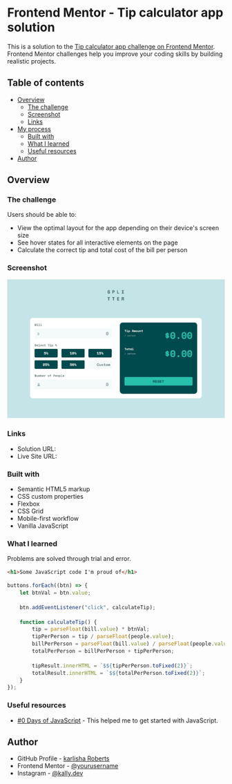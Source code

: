 # Frontend Mentor - Tip calculator app solution

This is a solution to the [Tip calculator app challenge on Frontend Mentor](https://www.frontendmentor.io/challenges/tip-calculator-app-ugJNGbJUX). Frontend Mentor challenges help you improve your coding skills by building realistic projects.

## Table of contents

- [Overview](#overview)
  - [The challenge](#the-challenge)
  - [Screenshot](#screenshot)
  - [Links](#links)
- [My process](#my-process)
  - [Built with](#built-with)
  - [What I learned](#what-i-learned)
  - [Useful resources](#useful-resources)
- [Author](#author)

## Overview

### The challenge

Users should be able to:

- View the optimal layout for the app depending on their device's screen size
- See hover states for all interactive elements on the page
- Calculate the correct tip and total cost of the bill per person

### Screenshot

![](./images/Screenshot.jpg)

### Links

- Solution URL: [](https://github.com/al-latte/tip-calulator-app-frontend-mentor)
- Live Site URL: [](https://al-latte.github.io/tip-calulator-app-frontend-mentor/)

### Built with

- Semantic HTML5 markup
- CSS custom properties
- Flexbox
- CSS Grid
- Mobile-first workflow
- Vanilla JavaScript

### What I learned

Problems are solved through trial and error.

```html
<h1>Some JavaScript code I'm proud of</h1>
```

```js
buttons.forEach((btn) => {
	let btnVal = btn.value;

	btn.addEventListener("click", calculateTip);

	function calculateTip() {
		tip = parseFloat(bill.value) * btnVal;
		tipPerPerson = tip / parseFloat(people.value);
		billPerPerson = parseFloat(bill.value) / parseFloat(people.value);
		totalPerPerson = billPerPerson + tipPerPerson;

		tipResult.innerHTML = `$${tipPerPerson.toFixed(2)}`;
		totalResult.innerHTML = `$${totalPerPerson.toFixed(2)}`;
	}
});
```

### Useful resources

- [#0 Days of JavaScript](https://github.com/Asabeneh/30-Days-Of-JavaScript) - This helped me to get started with JavaScript.

## Author

- GitHub Profile - [karlisha Roberts](https://github.com/al-latte)
- Frontend Mentor - [@yourusername](https://www.frontendmentor.io/profile/yourusername)
- Instagram - [@kally.dev](https://www.twitter.com/yourusername)
